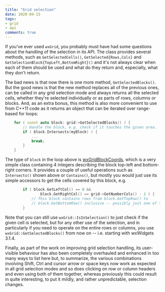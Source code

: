 ```yaml
---
title: "Grid selection"
date: 2020-04-15
tags:
- grid
- api
comments: true
---
```


If you've ever used `wxGrid`, you probably must have had some questions
about the handling of the selection in its API. The class provides several
methods, such as `GetSelectedCells()`, `GetSelected{Rows,Cols}` and
`GetSelectionBlock{TopLeft,BottomRight}()` and it's not always clear when
each of them should be used and what do they return and, especially, what
they don't return.

The bad news is that now there is one more method, `GetSelectedBlocks()`.
But the good news is that the new method replaces all of the previous ones,
can be called in any grid selection mode and always returns all the
selected cells, whether they're selected individually or as parts of rows,
columns or blocks. And, as an extra bonus, this method is also more
convenient to use from C++11 code as it returns an object that can be
iterated over range-based for loops:
```cpp
    for ( const auto block: grid->GetSelectedBlocks() ) {
        // Handle the block, e.g. check if it touches the given area.
        if ( block.Intersects(myBlock) ) {
            ...
            break;
        }
    }
```

The type of `block` in the loop above is [wxGridBlockCoords][1], which is a
very simple class containing 4 integers describing the block top-left and
bottom-right corners. It provides a couple of useful operations such as
`Intersects()` shown above or `Contains()`, but mostly you would just use
its simple accessors to get the cells covered by this block, e.g.
```cpp
        if ( block.GetLeftCol() == 0 &&
                block.GetRightCol() == grid->GetNumberCols() - 1 ) {
            // This block contains rows from block.GetTopRow() to
            // block.GetBottomRow() inclusive -- possibly just one of them.
        }
```

[1]: https://docs.wxwidgets.org/trunk/classwx_grid_block_coords.html

Note that you can still use `wxGrid::IsInSelection()` to just check if the
given cell is selected, but for any other use of the selection, and in
particularly if you need to operate on the entire rows or columns, you
use `wxGrid::GetSelectedBlocks()` from now on -- i.e. starting with
wxWidgets 3.1.4.

Finally, as part of the work on improving grid selection handling, its
user-visible behaviour has also been completely overhauled and enhanced in
too many ways to list here but, to summarize, the various combinations
involving Shift, Ctrl and cursor arrow or space keys now work as expected
in all grid selection modes and so does clicking on row or column headers
and even using both of them together, whereas previously this could result
in quite interesting, to put it mildly, and rather unpredictable, selection
changes.

